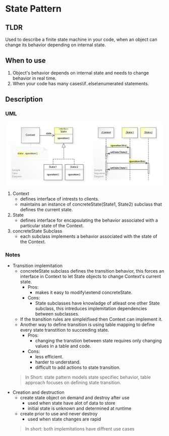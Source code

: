# State Pattern

## TLDR
Used to describe a finite state machine in your code, when an object can change its behavior depending on internal state.

## When to use
1. Object's behavior depends on internal state and needs to change behavior in real time.
1. When your code has many cases\if..else\enumerated statements.

## Description
### UML 
![State UML](./images/State_UML.jpeg)
1. Context
    - defines interface of intrests to clients.
    - maintains an instance of concreteState(State1, State2) subclass that defines the current state.
1. State
    - defines interface for encapsulating the behavior associated with a particular state of the Context.
1. concreteState Subclass
    - each subclass implements a behavior associated with the state of the Context.

### Notes
- Transition implemitation
    - concreteState subclass defines the transition behavior, this forces an interface in Context to let State objects to change Context's current state.
        - Pros:
            - makes it easy to modify\extend concreteState.
        - Cons:
            - State subclasses have knowladge of atleast one other State subclass, this intreduces implemitation dependencies between subclasses.
    - If the transition rules are simple\fixed then Context can implement it.
    - Another way to define transition is using table mapping to define every state transtition to succeeding state.
        - Pros:
            - changing the transtion between state requires only changing values in a table and code.
        - Cons:
            - less efficient.
            - harder to understand.
            - difficult to add actions to state transition.
    > In Short: state pattern models state specifiec behavior, table approach focuses on defining state transition.
- Creation and destruction
    - create state object on demand and destroy after use
        - used when state have alot of data to store 
        - initial state is unknown and determined at runtime
    - create prior to use and never destroy
        - used when state changes are rapid
    > In short: both implemitations have diffrent use cases
